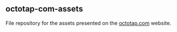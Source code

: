 ## octotap-com-assets
File repository for the assets presented on the [octotap.com](https://octotap.com) website.
